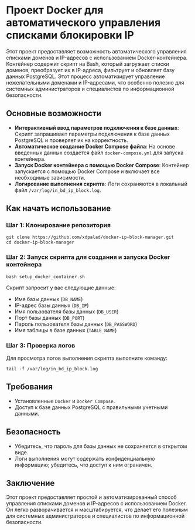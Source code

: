 <!DOCTYPE html>
<html lang="en">
<head>
    <meta charset="UTF-8">
    <meta name="viewport" content="width=device-width, initial-scale=1.0">
    <title>README</title>
</head>
<body>

<h1>Проект Docker для автоматического управления списками блокировки IP</h1>

<p>Этот проект предоставляет возможность автоматического управления списками доменов и IP-адресов с использованием Docker-контейнера. Контейнер содержит скрипт на Bash, который загружает списки доменов, преобразует их в IP-адреса, фильтрует и обновляет базу данных PostgreSQL. Этот процесс автоматизирует управление нежелательными доменами и IP-адресами, что особенно полезно для системных администраторов и специалистов по информационной безопасности.</p>

<h2>Основные возможности</h2>

<ul>
    <li><strong>Интерактивный ввод параметров подключения к базе данных</strong>: Скрипт запрашивает параметры подключения к базе данных PostgreSQL и проверяет их на корректность.</li>
    <li><strong>Автоматическое создание Docker Compose файла</strong>: На основе введенных данных создается файл <code>docker-compose.yml</code> для запуска контейнера.</li>
    <li><strong>Запуск Docker контейнера с помощью Docker Compose</strong>: Контейнер запускается с помощью Docker Compose и включает все необходимые зависимости.</li>
    <li><strong>Логирование выполнения скрипта</strong>: Логи сохраняются в локальный файл <code>/var/log/in_bd_ip_block.log</code>.</li>
</ul>

<h2>Как начать использование</h2>

<h3>Шаг 1: Клонирование репозитория</h3>

<pre><code>git clone https://github.com/xdpalad/docker-ip-block-manager.git
cd docker-ip-block-manager
</code></pre>

<h3>Шаг 2: Запуск скрипта для создания и запуска Docker контейнера</h3>

<pre><code>bash setup_docker_container.sh</code></pre>

<p>Скрипт запросит у вас следующие данные:</p>

<ul>
    <li>Имя базы данных (<code>DB_NAME</code>)</li>
    <li>IP-адрес базы данных (<code>DB_IP</code>)</li>
    <li>Имя пользователя базы данных (<code>DB_USER</code>)</li>
    <li>Порт базы данных (<code>DB_PORT</code>)</li>
    <li>Пароль пользователя базы данных (<code>DB_PASSWORD</code>)</li>
    <li>Имя таблицы в базе данных (<code>TABLE_NAME</code>)</li>
</ul>

<h3>Шаг 3: Проверка логов</h3>

<p>Для просмотра логов выполнения скрипта выполните команду:</p>

<pre><code>tail -f /var/log/in_bd_ip_block.log</code></pre>

<h2>Требования</h2>

<ul>
    <li>Установленные <code>Docker</code> и <code>Docker Compose</code>.</li>
    <li>Доступ к базе данных PostgreSQL с правильными учетными данными.</li>
</ul>

<h2>Безопасность</h2>

<ul>
    <li>Убедитесь, что пароль для базы данных не сохраняется в открытом виде.</li>
    <li>Логи выполнения могут содержать конфиденциальную информацию; убедитесь, что доступ к ним ограничен.</li>
</ul>

<h2>Заключение</h2>

<p>Этот проект предоставляет простой и автоматизированный способ управления списками доменов и IP-адресов с использованием Docker. Он легко разворачивается и масштабируется, что делает его полезным для системных администраторов и специалистов по информационной безопасности.</p>

</body>
</html>
